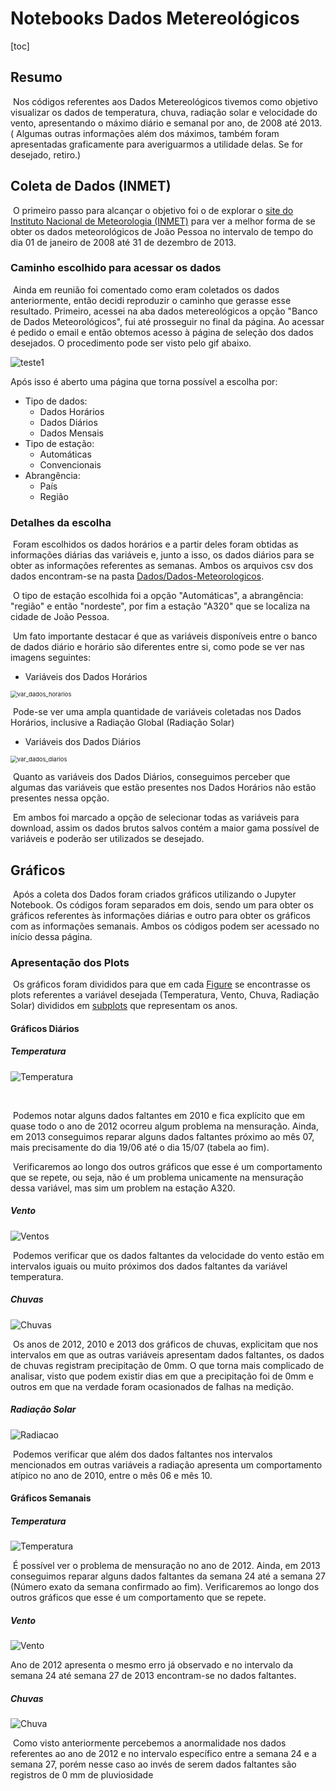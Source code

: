 # Notebooks Dados Metereológicos

[toc]

## Resumo

​	Nos códigos referentes aos Dados Metereológicos tivemos como objetivo visualizar os dados de temperatura, chuva, radiação solar e velocidade do vento, apresentando o máximo diário e semanal por ano, de 2008 até 2013.  ( Algumas outras informações além dos máximos, também foram apresentadas graficamente para averiguarmos a utilidade delas. Se for desejado, retiro.)  

## Coleta de Dados (INMET)

​	O primeiro passo para alcançar o objetivo foi o de explorar o [site do Instituto Nacional  de Meteorologia (INMET)](https://portal.inmet.gov.br/ "site do INMET") para ver a melhor forma de se obter os dados meteorológicos de João Pessoa no intervalo de tempo do dia 01 de janeiro de 2008 até 31 de dezembro de 2013.



### Caminho escolhido para acessar os dados

​	Ainda em reunião foi comentado como eram coletados os dados anteriormente, então decidi reproduzir o caminho que gerasse esse resultado. Primeiro, acessei na aba dados metereológicos a opção "Banco de Dados Meteorológicos", fui até prosseguir no final da página. Ao acessar é pedido o email e então obtemos acesso à página de seleção dos dados desejados. O procedimento pode ser visto pelo gif abaixo.



![teste1](imagensdoreadme/teste1.gif)



Após isso é aberto uma página que torna possível a escolha por:

- Tipo de dados:
  - Dados Horários
  - Dados Diários
  - Dados Mensais
- Tipo de estação:
  - Automáticas
  - Convencionais
- Abrangência:
  - País
  - Região



### Detalhes da escolha

​	Foram escolhidos os dados horários e a partir deles foram obtidas as informações diárias das variáveis e, junto a isso, os dados diários para se obter as informações referentes as semanas. Ambos os arquivos csv dos dados encontram-se na pasta [Dados/Dados-Meteorologicos](https://github.com/V-kr0pt/previsao-de-demanda/tree/main/Dados/Dados-Metereologicos). 

​	O tipo de estação escolhida foi a opção "Automáticas", a abrangência: "região" e então "nordeste", por fim a estação "A320" que se localiza na cidade de João Pessoa. 

​	Um fato importante destacar é que as variáveis disponíveis entre o banco de dados diário e horário são diferentes entre si, como pode se ver nas imagens seguintes:



- Variáveis dos Dados Horários	

<img src="./imagensdoreadme/var_dados_horarios.png" alt="var_dados_horarios" style="zoom: 67%;" />

​	Pode-se ver uma ampla quantidade de variáveis coletadas nos Dados Horários, inclusive a Radiação Global (Radiação Solar) 



- Variáveis dos Dados Diários 

<img src="./imagensdoreadme/var_dados_diarios.png" alt="var_dados_diarios" style="zoom: 67%;" />



​	Quanto as variáveis dos Dados Diários, conseguimos perceber que algumas das variáveis que estão presentes nos Dados Horários não estão presentes nessa opção. 

​	Em ambos foi marcado a opção de selecionar todas as variáveis para download, assim os dados brutos salvos contém a maior gama possível de variáveis e poderão ser utilizados se desejado. 



## Gráficos

​	Após a coleta dos Dados foram criados gráficos utilizando o Jupyter Notebook. Os códigos foram separados em dois, sendo um para obter os gráficos referentes às informações diárias e outro para obter os gráficos com as informações semanais. Ambos os códigos podem ser acessado no início dessa página.

### Apresentação dos Plots

​	Os gráficos foram divididos para que em cada [Figure](https://matplotlib.org/3.3.2/tutorials/introductory/usage.html#figure) se encontrasse os plots referentes a variável desejada (Temperatura, Vento, Chuva, Radiação Solar) divididos em [subplots](https://matplotlib.org/3.3.2/tutorials/introductory/usage.html#the-object-oriented-interface-and-the-pyplot-interface) que representam os anos.

#### Gráficos Diários

##### Temperatura

![Temperatura](./Plots/Diarios/Temperatura.png)

​	

​	Podemos notar alguns dados faltantes em 2010 e fica explícito que em quase todo o ano de 2012 ocorreu algum problema na mensuração.  Ainda, em 2013 conseguimos reparar alguns dados faltantes próximo ao mês 07, mais precisamente do dia 19/06 até o dia 15/07 (tabela ao fim). 

​	Verificaremos ao longo dos outros  gráficos que esse é um comportamento que se repete, ou seja, não é um problema unicamente na mensuração dessa variável, mas sim um problem na estação A320.

##### Vento

![Ventos](./Plots/Diarios/Ventos.png)

​	Podemos verificar que os dados faltantes da velocidade do vento estão em intervalos iguais ou muito próximos dos dados faltantes da variável temperatura.

 ##### Chuvas

![Chuvas](./Plots/Diarios/Chuvas.png)

​	Os anos de 2012, 2010 e 2013 dos gráficos de chuvas, explicitam que nos intervalos em que as outras variáveis apresentam dados faltantes, os dados de chuvas registram precipitação de 0mm. O que torna mais complicado de analisar, visto que podem existir dias em que a  precipitação foi de 0mm e outros em que na verdade foram ocasionados de falhas na medição.

##### Radiação Solar

![Radiacao](./Plots/Diarios/Radiacao.png)

​	Podemos verificar que além dos dados faltantes nos intervalos  mencionados em outras variáveis a radiação apresenta um comportamento  atípico no ano de 2010, entre o mês 06 e mês 10.



#### Gráficos Semanais

##### Temperatura

![Temperatura](./Plots/Semanais/Temperatura.png)

​	É possível ver o problema de mensuração no ano de 2012. Ainda, em 2013  conseguimos reparar alguns dados faltantes da semana 24 até a semana 27 (Número exato da semana confirmado ao fim).  Verificaremos ao longo dos outros gráficos que esse é um comportamento  que se repete.

##### Vento

![Vento](./Plots/Semanais/Vento.png)

Ano de 2012 apresenta o mesmo erro já observado e no intervalo da semana 24 até semana 27 de 2013 encontram-se no dados faltantes.

##### Chuvas

![Chuva](./Plots/Semanais/Chuva.png)

​	Como visto anteriormente percebemos a anormalidade nos dados  referentes ao ano de 2012 e no intervalo específico entre a semana 24 e a semana 27, porém nesse caso ao invés de serem dados faltantes são registros de 0 mm de pluviosidade


